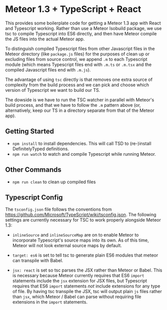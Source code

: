 Meteor 1.3 + TypeScript + React
===============================
This provides some boilerplate code for getting a Meteor 1.3 app with React
and Typescript working. Rather than use a Meteor Isobuild package, we use tsc
to compile Typescript into ES6 directly, and then have Meteor compile the
JS files into the actual Meteor app.

To distinguish compiled Typescript files from other Javascript files in the
Meteor directory (like `package.js` files) for the purposes of clean up or
excluding files from source control, we append `.m` to each Typescript module
(which means Typescript files end with `.m.ts` or `.m.tsx` and the compiled
Javascript files end with `.m.js`).

The advantage of using `tsc` directly is that removes one extra source of
complexity from the build process and we can pick and choose which version of
Typescript we want to build our TS.

The dowside is we have to run the TSC watcher in parallel with Meteor's build
process, and that we have to follow the `.m` pattern above (or, alternatively,
keep our TS in a directory separate from that of the Meteor app).

Getting Started
---------------
* `npm install` to install dependencies. This will call TSD to (re-)install
  DefinitelyTyped definitions.
* `npm run watch` to watch and compile Typescript while running Meteor.

Other Commands
--------------
* `npm run clean` to clean up compiled files

Typescript Config
-----------------
The `tsconfig.json` file follows the conventions from
https://github.com/Microsoft/TypeScript/wiki/tsconfig.json. The following
settings are currently necessary for TSC to work properly alongside Meteor 1.3:

* `inlineSource` and `inlineSourceMap` are on to enable Meteor to incorporate
Typescript's source maps into its own. As of this time, Meteor will not look
external source maps by default.

* `target: es6` is set to tell tsc to generate plain ES6 modules that
meteor can transpile with Babel.

* `jsx: react` is set so tsc parses the JSX rather than Meteor or Babel. This
is necessary because Meteor currently requires that ES6 `import` statements
include the `jsx` extension for JSX files, but Typescript requires that
ES6 `import` statements *not* include extensions for any type of file. By
having tsc transpile the JSX, tsc will output plain `js` files rather than
`jsx`, which Meteor / Babel can parse without requiring file extensions in the
`import` statements.

